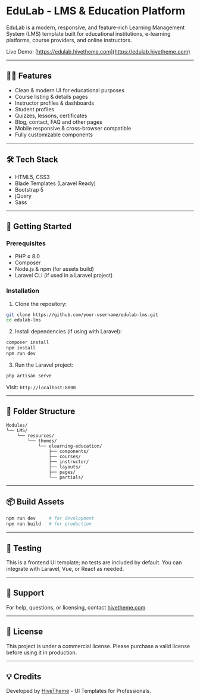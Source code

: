 # EduLab - LMS & Education Platform

EduLab is a modern, responsive, and feature-rich Learning Management System (LMS) template built for educational institutions, e-learning platforms, course providers, and online instructors.

Live Demo: [https://edulab.hivetheme.com](https://edulab.hivetheme.com)

---

## 🧑‍🏫 Features

- Clean & modern UI for educational purposes
- Course listing & details pages
- Instructor profiles & dashboards
- Student profiles
- Quizzes, lessons, certificates
- Blog, contact, FAQ and other pages
- Mobile responsive & cross-browser compatible
- Fully customizable components

---

## 🛠️ Tech Stack

- HTML5, CSS3
- Blade Templates (Laravel Ready)
- Bootstrap 5
- jQuery
- Sass

---

## 🚀 Getting Started

### Prerequisites

- PHP ≥ 8.0
- Composer
- Node.js & npm (for assets build)
- Laravel CLI (if used in a Laravel project)

### Installation

1. Clone the repository:

```bash
git clone https://github.com/your-username/edulab-lms.git
cd edulab-lms
```

2. Install dependencies (if using with Laravel):

```bash
composer install
npm install
npm run dev
```

3. Run the Laravel project:

```bash
php artisan serve
```

Visit: `http://localhost:8000`

---

## 📁 Folder Structure

```
Modules/
└── LMS/
    └── resources/
        └── themes/
            └── elearning-education/
                ├── components/
                ├── courses/
                ├── instructor/
                ├── layouts/
                ├── pages/
                └── partials/
```

---

## 📦 Build Assets

```bash
npm run dev     # for development
npm run build   # for production
```

---

## 🧪 Testing

This is a frontend UI template; no tests are included by default. You can integrate with Laravel, Vue, or React as needed.

---

## 🙋 Support

For help, questions, or licensing, contact [hivetheme.com](https://hivetheme.com/contact)

---

## 📜 License

This project is under a commercial license. Please purchase a valid license before using it in production.

---

## 💡 Credits

Developed by [HiveTheme](https://hivetheme.com) - UI Templates for Professionals.

